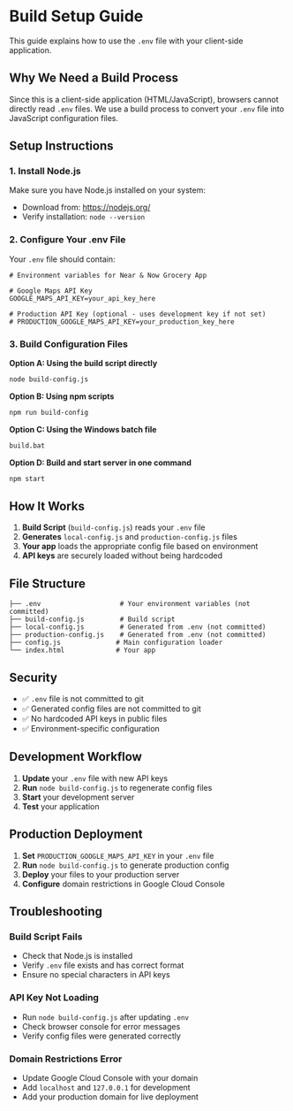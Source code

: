 # Build Setup Guide

This guide explains how to use the `.env` file with your client-side application.

## Why We Need a Build Process

Since this is a client-side application (HTML/JavaScript), browsers cannot directly read `.env` files. We use a build process to convert your `.env` file into JavaScript configuration files.

## Setup Instructions

### 1. Install Node.js
Make sure you have Node.js installed on your system:
- Download from: https://nodejs.org/
- Verify installation: `node --version`

### 2. Configure Your .env File
Your `.env` file should contain:
```env
# Environment variables for Near & Now Grocery App

# Google Maps API Key
GOOGLE_MAPS_API_KEY=your_api_key_here

# Production API Key (optional - uses development key if not set)
# PRODUCTION_GOOGLE_MAPS_API_KEY=your_production_key_here
```

### 3. Build Configuration Files

**Option A: Using the build script directly**
```bash
node build-config.js
```

**Option B: Using npm scripts**
```bash
npm run build-config
```

**Option C: Using the Windows batch file**
```bash
build.bat
```

**Option D: Build and start server in one command**
```bash
npm start
```

## How It Works

1. **Build Script** (`build-config.js`) reads your `.env` file
2. **Generates** `local-config.js` and `production-config.js` files
3. **Your app** loads the appropriate config file based on environment
4. **API keys** are securely loaded without being hardcoded

## File Structure

```
├── .env                    # Your environment variables (not committed)
├── build-config.js         # Build script
├── local-config.js         # Generated from .env (not committed)
├── production-config.js    # Generated from .env (not committed)
├── config.js              # Main configuration loader
└── index.html             # Your app
```

## Security

- ✅ `.env` file is not committed to git
- ✅ Generated config files are not committed to git
- ✅ No hardcoded API keys in public files
- ✅ Environment-specific configuration

## Development Workflow

1. **Update** your `.env` file with new API keys
2. **Run** `node build-config.js` to regenerate config files
3. **Start** your development server
4. **Test** your application

## Production Deployment

1. **Set** `PRODUCTION_GOOGLE_MAPS_API_KEY` in your `.env` file
2. **Run** `node build-config.js` to generate production config
3. **Deploy** your files to your production server
4. **Configure** domain restrictions in Google Cloud Console

## Troubleshooting

### Build Script Fails
- Check that Node.js is installed
- Verify `.env` file exists and has correct format
- Ensure no special characters in API keys

### API Key Not Loading
- Run `node build-config.js` after updating `.env`
- Check browser console for error messages
- Verify config files were generated correctly

### Domain Restrictions Error
- Update Google Cloud Console with your domain
- Add `localhost` and `127.0.0.1` for development
- Add your production domain for live deployment
